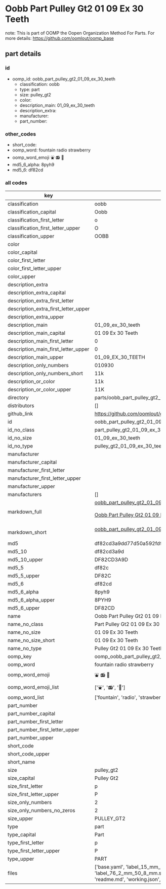 # Oobb Part Pulley Gt2 01 09 Ex 30 Teeth  

note: This is part of OOMP the Oopen Organization Method For Parts. For more details: https://github.com/oomlout/oomp_base

##  part details





### id
* oomp_id: oobb_part_pulley_gt2_01_09_ex_30_teeth
  * classification: oobb
  * type: part
  * size: pulley_gt2
  * color: 
  * description_main: 01_09_ex_30_teeth
  * description_extra: 
  * manufacturer: 
  * part_number: 

### other_codes
* short_code: 
* oomp_word: fountain radio strawberry
* oomp_word_emoji :fountain: :radio: :strawberry:
* md5_6_alpha: 8pyh9
* md5_6: df82cd

### all codes 
| key | value |  
| --- | --- |  
| classification | oobb |  
| classification_capital | Oobb |  
| classification_first_letter | o |  
| classification_first_letter_upper | O |  
| classification_upper | OOBB |  
| color |  |  
| color_capital |  |  
| color_first_letter |  |  
| color_first_letter_upper |  |  
| color_upper |  |  
| description_extra |  |  
| description_extra_capital |  |  
| description_extra_first_letter |  |  
| description_extra_first_letter_upper |  |  
| description_extra_upper |  |  
| description_main | 01_09_ex_30_teeth |  
| description_main_capital | 01 09 Ex 30 Teeth |  
| description_main_first_letter | 0 |  
| description_main_first_letter_upper | 0 |  
| description_main_upper | 01_09_EX_30_TEETH |  
| description_only_numbers | 010930 |  
| description_only_numbers_short | 11k |  
| description_or_color | 11k |  
| description_or_color_upper | 11K |  
| directory | parts/oobb_part_pulley_gt2_01_09_ex_30_teeth |  
| distributors | [] |  
| github_link | https://github.com/oomlout/oomlout_oomp_part_src/tree/main/parts/oobb_part_pulley_gt2_01_09_ex_30_teeth/working |  
| id | oobb_part_pulley_gt2_01_09_ex_30_teeth |  
| id_no_class | part_pulley_gt2_01_09_ex_30_teeth |  
| id_no_size | 01_09_ex_30_teeth |  
| id_no_type | pulley_gt2_01_09_ex_30_teeth |  
| manufacturer |  |  
| manufacturer_capital |  |  
| manufacturer_first_letter |  |  
| manufacturer_first_letter_upper |  |  
| manufacturer_upper |  |  
| manufacturers | [] |  
| markdown_full | [oobb_part_pulley_gt2_01_09_ex_30_teeth](https://github.com/oomlout/oomlout_oomp_part_src/tree/main/parts/oobb_part_pulley_gt2_01_09_ex_30_teeth/working)<br>[](https://github.com/oomlout/oomlout_oomp_part_src/tree/main/parts/oobb_part_pulley_gt2_01_09_ex_30_teeth/working)<br>[Oobb Part Pulley Gt2 01 09 Ex 30 Teeth](https://github.com/oomlout/oomlout_oomp_part_src/tree/main/parts/oobb_part_pulley_gt2_01_09_ex_30_teeth/working)<br><br> |  
| markdown_short | [oobb_part_pulley_gt2_01_09_ex_30_teeth](https://github.com/oomlout/oomlout_oomp_part_src/tree/main/parts/oobb_part_pulley_gt2_01_09_ex_30_teeth/working)<br><br> |  
| md5 | df82cd3a9dd77d50a592fd96eb75c969 |  
| md5_10 | df82cd3a9d |  
| md5_10_upper | DF82CD3A9D |  
| md5_5 | df82c |  
| md5_5_upper | DF82C |  
| md5_6 | df82cd |  
| md5_6_alpha | 8pyh9 |  
| md5_6_alpha_upper | 8PYH9 |  
| md5_6_upper | DF82CD |  
| name | Oobb Part Pulley Gt2 01 09 Ex 30 Teeth |  
| name_no_class | Part Pulley Gt2 01 09 Ex 30 Teeth |  
| name_no_size | 01 09 Ex 30 Teeth |  
| name_no_size_short | 01 09 Ex 30 Teeth |  
| name_no_type | Pulley Gt2 01 09 Ex 30 Teeth |  
| oomp_key | oomp_oobb_part_pulley_gt2_01_09_ex_30_teeth |  
| oomp_word | fountain radio strawberry |  
| oomp_word_emoji | :fountain: :radio: :strawberry: |  
| oomp_word_emoji_list | [':fountain:', ':radio:', ':strawberry:'] |  
| oomp_word_list | ['fountain', 'radio', 'strawberry'] |  
| part_number |  |  
| part_number_capital |  |  
| part_number_first_letter |  |  
| part_number_first_letter_upper |  |  
| part_number_upper |  |  
| short_code |  |  
| short_code_upper |  |  
| short_name |  |  
| size | pulley_gt2 |  
| size_capital | Pulley Gt2 |  
| size_first_letter | p |  
| size_first_letter_upper | P |  
| size_only_numbers | 2 |  
| size_only_numbers_no_zeros | 2 |  
| size_upper | PULLEY_GT2 |  
| type | part |  
| type_capital | Part |  
| type_first_letter | p |  
| type_first_letter_upper | P |  
| type_upper | PART |  
| files | ['base.yaml', 'label_15_mm_30_mm.pdf', 'label_15_mm_30_mm.svg', 'label_76_2_mm_50_8_mm.pdf', 'label_76_2_mm_50_8_mm.svg', 'label_oomlout_76_2_mm_50_8_mm.pdf', 'label_oomlout_76_2_mm_50_8_mm.svg', 'readme.md', 'working.json', 'working.yaml'] |  
